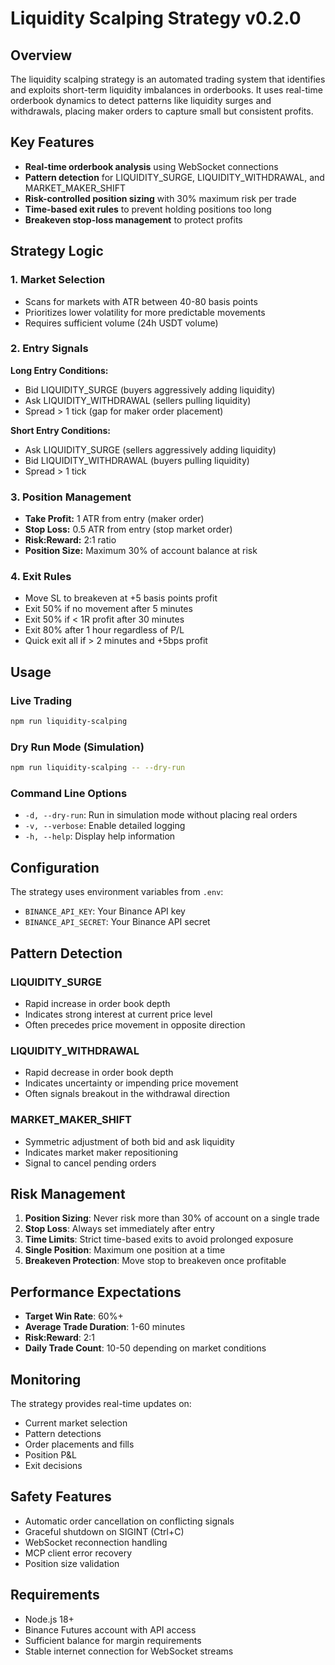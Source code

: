 # Liquidity Scalping Strategy v0.2.0

## Overview

The liquidity scalping strategy is an automated trading system that identifies and exploits short-term liquidity imbalances in orderbooks. It uses real-time orderbook dynamics to detect patterns like liquidity surges and withdrawals, placing maker orders to capture small but consistent profits.

## Key Features

- **Real-time orderbook analysis** using WebSocket connections
- **Pattern detection** for LIQUIDITY_SURGE, LIQUIDITY_WITHDRAWAL, and MARKET_MAKER_SHIFT
- **Risk-controlled position sizing** with 30% maximum risk per trade
- **Time-based exit rules** to prevent holding positions too long
- **Breakeven stop-loss management** to protect profits

## Strategy Logic

### 1. Market Selection
- Scans for markets with ATR between 40-80 basis points
- Prioritizes lower volatility for more predictable movements
- Requires sufficient volume (24h USDT volume)

### 2. Entry Signals
**Long Entry Conditions:**
- Bid LIQUIDITY_SURGE (buyers aggressively adding liquidity)
- Ask LIQUIDITY_WITHDRAWAL (sellers pulling liquidity)
- Spread > 1 tick (gap for maker order placement)

**Short Entry Conditions:**
- Ask LIQUIDITY_SURGE (sellers aggressively adding liquidity)
- Bid LIQUIDITY_WITHDRAWAL (buyers pulling liquidity)
- Spread > 1 tick

### 3. Position Management
- **Take Profit:** 1 ATR from entry (maker order)
- **Stop Loss:** 0.5 ATR from entry (stop market order)
- **Risk:Reward:** 2:1 ratio
- **Position Size:** Maximum 30% of account balance at risk

### 4. Exit Rules
- Move SL to breakeven at +5 basis points profit
- Exit 50% if no movement after 5 minutes
- Exit 50% if < 1R profit after 30 minutes
- Exit 80% after 1 hour regardless of P/L
- Quick exit all if > 2 minutes and +5bps profit

## Usage

### Live Trading
```bash
npm run liquidity-scalping
```

### Dry Run Mode (Simulation)
```bash
npm run liquidity-scalping -- --dry-run
```

### Command Line Options
- `-d, --dry-run`: Run in simulation mode without placing real orders
- `-v, --verbose`: Enable detailed logging
- `-h, --help`: Display help information

## Configuration

The strategy uses environment variables from `.env`:
- `BINANCE_API_KEY`: Your Binance API key
- `BINANCE_API_SECRET`: Your Binance API secret

## Pattern Detection

### LIQUIDITY_SURGE
- Rapid increase in order book depth
- Indicates strong interest at current price level
- Often precedes price movement in opposite direction

### LIQUIDITY_WITHDRAWAL
- Rapid decrease in order book depth
- Indicates uncertainty or impending price movement
- Often signals breakout in the withdrawal direction

### MARKET_MAKER_SHIFT
- Symmetric adjustment of both bid and ask liquidity
- Indicates market maker repositioning
- Signal to cancel pending orders

## Risk Management

1. **Position Sizing**: Never risk more than 30% of account on a single trade
2. **Stop Loss**: Always set immediately after entry
3. **Time Limits**: Strict time-based exits to avoid prolonged exposure
4. **Single Position**: Maximum one position at a time
5. **Breakeven Protection**: Move stop to breakeven once profitable

## Performance Expectations

- **Target Win Rate**: 60%+
- **Average Trade Duration**: 1-60 minutes
- **Risk:Reward**: 2:1
- **Daily Trade Count**: 10-50 depending on market conditions

## Monitoring

The strategy provides real-time updates on:
- Current market selection
- Pattern detections
- Order placements and fills
- Position P&L
- Exit decisions

## Safety Features

- Automatic order cancellation on conflicting signals
- Graceful shutdown on SIGINT (Ctrl+C)
- WebSocket reconnection handling
- MCP client error recovery
- Position size validation

## Requirements

- Node.js 18+
- Binance Futures account with API access
- Sufficient balance for margin requirements
- Stable internet connection for WebSocket streams